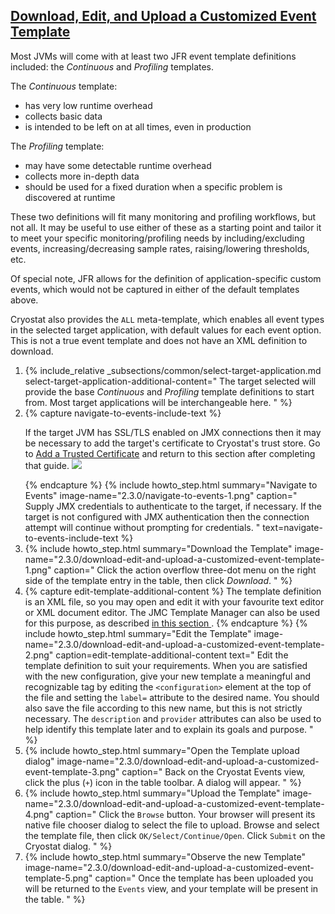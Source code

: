 ## [Download, Edit, and Upload a Customized Event Template](#download-edit-and-upload-a-customized-event-template)
Most JVMs will come with at least two JFR event template definitions included:
the *Continuous* and *Profiling* templates.

The *Continuous* template:
- has very low runtime overhead
- collects basic data
- is intended to be left on at all times, even in production

The *Profiling* template:
- may have some detectable runtime overhead
- collects more in-depth data
- should be used for a fixed duration when a specific problem is discovered at runtime

These two definitions will fit many monitoring and profiling workflows, but not
all. It may be useful to use either of these as a starting point and tailor it
to meet your specific monitoring/profiling needs by including/excluding events,
increasing/decreasing sample rates, raising/lowering thresholds, etc.

Of special note, JFR allows for the definition of application-specific custom
events, which would not be captured in either of the default templates above.

Cryostat also provides the <code>ALL</code> meta-template, which enables all
event types in the selected target application, with default values for each
event option. This is not a true event template and does not have an XML
definition to download.

<ol>
  <li>
    {% include_relative _subsections/common/select-target-application.md
      select-target-application-additional-content="
        The target selected will provide the base <i>Continuous</i> and
        <i>Profiling</i> template definitions to start from. Most target
        applications will be interchangeable here.
      "
    %}
  </li>
  <li>
    {% capture navigate-to-events-include-text %}
    <p>
      If the target JVM has SSL/TLS enabled on JMX connections then it may be
      necessary to add the target's certificate to Cryostat's trust store. Go
      to <a href="{{ page.url }}#add-a-trusted-certificate">Add a Trusted Certificate</a>
      and return to this section after completing that guide.
      <a href="{{ site.url }}/images/2.3.0/navigate-to-events-2.png" target="_blank">
        <img src="{{ site.url }}/images/2.3.0/navigate-to-events-2.png">
      </a>
    </p>
    {% endcapture %}
    {% include howto_step.html
      summary="Navigate to Events"
      image-name="2.3.0/navigate-to-events-1.png"
      caption="
        Supply JMX credentials to authenticate to the target, if necessary. If
        the target is not configured with JMX authentication then the
        connection attempt will continue without prompting for credentials.
      "
      text=navigate-to-events-include-text
    %}
  </li>
  <li>
    {% include howto_step.html
      summary="Download the Template"
      image-name="2.3.0/download-edit-and-upload-a-customized-event-template-1.png"
      caption="
        Click the action overflow three-dot menu on the right side of the
        template entry in the table, then click <i>Download</i>.
      "
    %}
  </li>
  <li>
    {% capture edit-template-additional-content %}
      The template definition is an XML file, so you may open and edit it
      with your favourite text editor or XML document editor. The JMC
      Template Manager can also be used for this purpose, as described
      <a href="{{ page.url }}#edit-template-with-jmc">
        in this section
      </a>.
    {% endcapture %}
    {% include howto_step.html
      summary="Edit the Template"
      image-name="2.3.0/download-edit-and-upload-a-customized-event-template-2.png"
      caption=edit-template-additional-content
      text="
        Edit the template definition to suit your requirements. When you are
        satisfied with the new configuration, give your new template a
        meaningful and recognizable tag by editing the
        <code>&lt;configuration&gt;</code> element at the top of the file and
        setting the <code>label=</code> attribute to the desired name. You
        should also save the file according to this new name, but this is not
        strictly necessary. The <code>description</code> and
        <code>provider</code> attributes can also be used to help identify this
        template later and to explain its goals and purpose.
      "
    %}
  </li>
  <li>
    {% include howto_step.html
      summary="Open the Template upload dialog"
      image-name="2.3.0/download-edit-and-upload-a-customized-event-template-3.png"
      caption="
        Back on the Cryostat Events view, click the plus (<code>+</code>) icon
        in the table toolbar. A dialog will appear.
      "
    %}
  </li>
  <li>
    {% include howto_step.html
      summary="Upload the Template"
      image-name="2.3.0/download-edit-and-upload-a-customized-event-template-4.png"
      caption="
        Click the <code>Browse</code> button. Your browser will present its
        native file chooser dialog to select the file to upload. Browse and
        select the template file, then click
        <code>OK/Select/Continue/Open</code>. Click <code>Submit</code> on the
        Cryostat dialog.
      "
    %}
  </li>
  <li>
    {% include howto_step.html
      summary="Observe the new Template"
      image-name="2.3.0/download-edit-and-upload-a-customized-event-template-5.png"
      caption="
        Once the template has been uploaded you will be returned to the
        <code>Events</code> view, and your template will be present in the
        table.
      "
    %}
  </li>
</ol>
